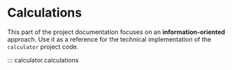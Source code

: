 # Calculations

This part of the project documentation focuses on
an **information-oriented** approach. Use it as a
reference for the technical implementation of the
`calculator` project code.

::: calculator.calculations
